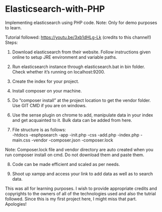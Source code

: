 # Elasticsearch-with-PHP
Implementing elasticsearch using PHP code. Note: Only for demo purposes to learn.

Tutorial followed: https://youtu.be/3xb1dHLg-Lk (credits to this channel!)
Steps:

1.	Download elasticsearch from their website. Follow instructions given online to setup JRE environment and variable paths.

2.	Run elasticsearch instance through elasticsearch.bat in bin folder. Check whether it’s running on localhost:9200.

3.	Create the index for your project.

4.	Install composer on your machine.

5.	Do “composer install” at the project location to get the vendor folder. Use GIT CMD if you are on windows.

6.	Use the sense plugin on chrome to add, manipulate data in your index and get acquainted to it. Bulk data can be added from here.

7.	File structure is as follows:  
-htdocs
  -esphpsearch
    -app
      -init.php
    -css
      -add.php
      -index.php
      -main.css
    -vendor
    -composer.json
    -composer.lock

Note: Composer.lock file and vendor directory are auto created when you run composer install on cmd. Do not download them and paste them.

8.	Code can be made efficient and scaled as per needs.

9.	Shoot up xampp and access your link to add data as well as to search data.

This was all for learning purposes. I wish to provide appropriate credits and copyrights to the owners of all of the technologies used and also the tutrial followed. Since this is my first project here, I might miss that part. Apologies!
